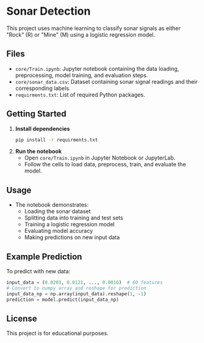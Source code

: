 # Sonar Detection

This project uses machine learning to classify sonar signals as either "Rock" (R) or "Mine" (M) using a logistic regression model.

## Files
- `core/Train.ipynb`: Jupyter notebook containing the data loading, preprocessing, model training, and evaluation steps.
- `core/sonar_data.csv`: Dataset containing sonar signal readings and their corresponding labels.
- `requirments.txt`: List of required Python packages.

## Getting Started
1. **Install dependencies**
   ```bash
   pip install -r requirments.txt
   ```
2. **Run the notebook**
   - Open `core/Train.ipynb` in Jupyter Notebook or JupyterLab.
   - Follow the cells to load data, preprocess, train, and evaluate the model.

## Usage
- The notebook demonstrates:
  - Loading the sonar dataset
  - Splitting data into training and test sets
  - Training a logistic regression model
  - Evaluating model accuracy
  - Making predictions on new input data

## Example Prediction
To predict with new data:
```python
input_data = (0.0203, 0.0121, ..., 0.0016)  # 60 features
# Convert to numpy array and reshape for prediction
input_data_np = np.array(input_data).reshape(1, -1)
prediction = model.predict(input_data_np)
```

## License
This project is for educational purposes.